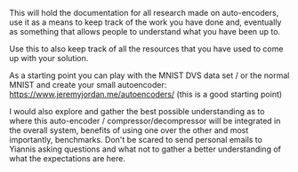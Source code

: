 This will hold the documentation for all research made on auto-encoders, use it as a means to keep track of the work you have done
and, eventually as something that allows people to understand what you have been up to.

Use this to also keep track of all the resources that you have used to come up with your solution.

As a starting point you can play with the MNIST DVS data set / or the normal MNIST and create your small autoencoder:
https://www.jeremyjordan.me/autoencoders/ (this is a good starting point)

I would also explore and gather the best possible understanding as to where this auto-encoder / compressor/decompressor
will be integrated in the overall system, benefits of using one over the other and most importantly, benchmarks.
Don't be scared to send personal emails to Yiannis asking questions and what not to gather a better understanding of what the expectations are here.
